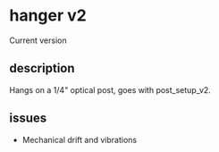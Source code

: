 # hanger v2

Current version

## description

Hangs on a 1/4" optical post, goes with post_setup_v2. 

## issues

- Mechanical drift and vibrations
